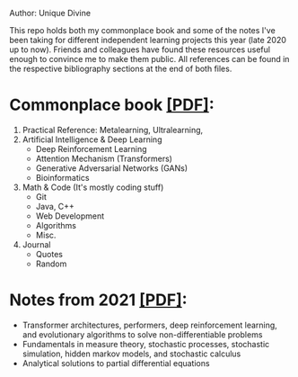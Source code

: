 
Author: Unique Divine

This repo holds both my commonplace book and some of the notes I've been taking for different independent learning projects this year (late 2020 up to now). Friends and colleagues have found these resources useful enough to convince me to make them public. All references can be found in the respective bibliography sections at the end of both files. 

# Commonplace book [[PDF]](https://github.com/Unique-Divine/Commonplace-Book/blob/master/commonplace_book/Commonplace%20Book.pdf):
1. Practical Reference: Metalearning, Ultralearning, 
2. Artificial Intelligence & Deep Learning
   - Deep Reinforcement Learning
   - Attention Mechanism (Transformers)
   - Generative Adversarial Networks (GANs)
   - Bioinformatics
3. Math & Code (It's mostly coding stuff)
   - Git
   - Java, C++
   - Web Development
   - Algorithms 
   - Misc. 
4. Journal
   - Quotes
   - Random

# Notes from 2021 [[PDF]](https://github.com/Unique-Divine/Commonplace-Book/blob/master/notes-21/spring2021.tex):
- Transformer architectures, performers, deep reinforcement learning, and evolutionary algorithms to solve non-differentiable problems
- Fundamentals in measure theory, stochastic processes, stochastic simulation, hidden markov models, and stochastic calculus
- Analytical solutions to partial differential equations

